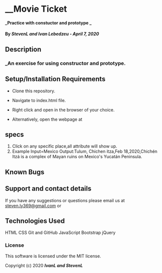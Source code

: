  # __Movie Ticket

#### _Practice with constuctor and prototype _

#### By _StevenL and Ivan Lebedzeu - April 7, 2020_

## Description

### _An exercise for using constructor and prototype.

## Setup/Installation Requirements

* Clone this repository.
* Navigate to index.html file.
* Right click and open in the browser of your choice.

* Alternatively, open the webpage at 

## specs
1. Click on any specific place,all attribute will show up.
2. Example Input=Mexico
   Output:Tulum, Chichen itza,Feb 18,2020,Chichén Itzá is a complex of Mayan ruins on Mexico's Yucatán Peninsula.  


## Known Bugs



## Support and contact details

If you have any suggestions or questions please email us at  steven.ly369@gmail.com or

## Technologies Used

HTML
CSS
Git and GitHub
JavaScript
Bootstrap
jQuery

### License

This software is licensed under the MIT license.

Copyright (c) 2020 **_IvanL and StevenL_**